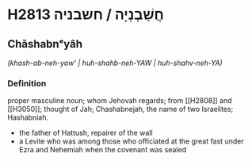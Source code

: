 # H2813 חֲשַׁבְנְיָה / חשבניה

## Chăshabnᵉyâh

_(khash-ab-neh-yaw' | huh-shahb-neh-YAW | huh-shahv-neh-YA)_

### Definition

proper masculine noun; whom Jehovah regards; from [[H2808]] and [[H3050]]; thought of Jah; Chashabnejah, the name of two Israelites; Hashabniah.

- the father of Hattush, repairer of the wall
- a Levite who was among those who officiated at the great fast under Ezra and Nehemiah when the covenant was sealed

